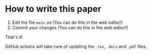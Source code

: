 # How to write this paper

1. Edit the file `main.md` (You can do this in the web editor!)
2. Commit your changes (You can do this in the web editor!)

That's it!

GitHub actions will take care of updating the `.tex`, `.docx` and `.pdf` files.


